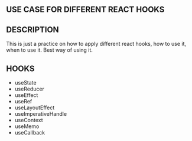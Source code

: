 ## USE CASE FOR DIFFERENT REACT HOOKS

## DESCRIPTION 
 This is just a practice on how to apply different react hooks, how to use it, when to use it. Best way of using it.

 ## HOOKS
 - useState
 - useReducer
 - useEffect
 - useRef
 - useLayoutEffect
 - useImperativeHandle
 - useContext
 - useMemo
 - useCallback
 
